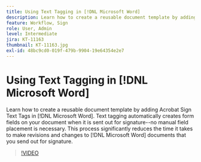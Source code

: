 ```yaml
---
title: Using Text Tagging in [!DNL Microsoft Word]
description: Learn how to create a reusable document template by adding Acrobat Sign Text Tags in [!DNL Microsoft Word]
feature: Workflow, Sign
role: User, Admin
level: Intermediate
jira: KT-11163
thumbnail: KT-11163.jpg
exl-id: 48bc9cd0-019f-479b-9904-19e64354e2e7
---
```

# Using Text Tagging in [!DNL Microsoft Word]

Learn how to create a reusable document template by adding Acrobat Sign Text Tags in [!DNL Microsoft Word]. Text tagging automatically creates form fields on your document when it is sent out for signature--no manual field placement is necessary. This process significantly reduces the time it takes to make revisions and changes to [!DNL Microsoft Word] documents that you send out for signature.

>[!VIDEO](https://video.tv.adobe.com/v/3409482?quality=12&learn=on&hidetitle=true)
